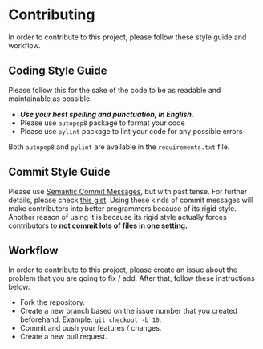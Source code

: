 # Contributing

In order to contribute to this project, please follow these style guide and workflow.

## Coding Style Guide

Please follow this for the sake of the code to be as readable and maintainable as possible.

* **_Use your best spelling and punctuation, in English._**
* Please use `autopep8` package to format your code
* Please use `pylint` package to lint your code for any possible errors

Both `autopep8` and `pylint` are available in the `requirements.txt` file.

## Commit Style Guide

Please use [Semantic Commit Messages](https://seesparkbox.com/foundry/semantic_commit_messages), but with past tense. For further details, please check [this gist](https://gist.github.com/joshbuchea/6f47e86d2510bce28f8e7f42ae84c716). Using these kinds of commit messages will make contributors into better programmers because of its rigid style. Another reason of using it is because its rigid style actually forces contributors to **not commit lots of files in one setting.**

## Workflow

In order to contribute to this project, please create an issue about the problem that you are going to fix / add. After that, follow these instructions below.

* Fork the repository.
* Create a new branch based on the issue number that you created beforehand. Example: `git checkout -b 10`.
* Commit and push your features / changes.
* Create a new pull request.
